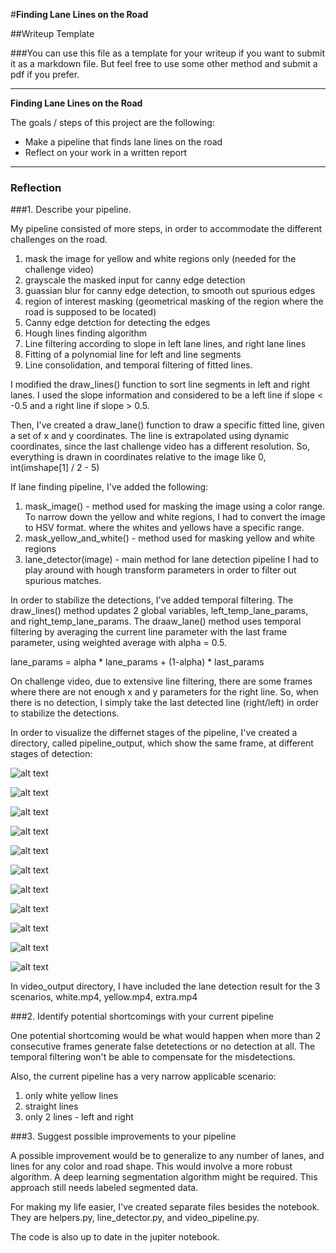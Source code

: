 #**Finding Lane Lines on the Road** 

##Writeup Template

###You can use this file as a template for your writeup if you want to submit it as a markdown file. But feel free to use some other method and submit a pdf if you prefer.

---

**Finding Lane Lines on the Road**

The goals / steps of this project are the following:
* Make a pipeline that finds lane lines on the road
* Reflect on your work in a written report


[//]: # (Image References)

[image1]: ./pipeline_output_deploy/grayscale.png "Grayscale"
[image2]: ./pipeline_output_deploy/gaussian_blur.png "Gaussian Blur"
[image3]: ./pipeline_output_deploy/yellow_and_white.png "Yellow and White"
[image4]: ./pipeline_output_deploy/canny.png "Canny on the whole image"
[image5]: ./pipeline_output_deploy/img_roi.png "Image ROI (geometrical)"
[image6]: ./pipeline_output_deploy/edges_roi.png "Canny on ROI"
[image7]: ./pipeline_output_deploy/edges_roi_yellow.png "Canny on ROI and color mask"
[image8]: ./pipeline_output_deploy/lines_canny.png "Hough lines fitted on detected Canny"
[image9]: ./pipeline_output_deploy/hough_lines.png "Hough lines on image"
[image10]: ./pipeline_output_deploy/hough_lines_left_right.png "Houg lines sorted for left and right lane"
[image11]: ./pipeline_output_deploy/lane_poly_fit.png "Line polynomial fit - final result"

---

### Reflection

###1. Describe your pipeline.

My pipeline consisted of more steps, in order to accommodate the different
challenges on the road.

1. mask the image for yellow and white regions only (needed for the challenge video)
2. grayscale the masked input for canny edge detection
3. guassian blur for canny edge detection, to smooth out spurious edges
4. region of interest masking (geometrical masking of the region
 where the road is supposed to be located)
5. Canny edge detction for detecting the edges
6. Hough lines finding algorithm
7. Line filtering according to slope in left lane lines, and right lane lines
8. Fitting of a polynomial line for left and line segments
9. Line consolidation, and temporal filtering of fitted lines.


I modified the draw_lines() function to sort line segments in left and right lanes.
I used the slope information and considered to be a left line if slope < -0.5
and a right line if slope > 0.5.

Then, I've created a draw_lane() function to draw a specific fitted line,
given a set of x and y coordinates. The line is extrapolated using dynamic coordinates,
since the last challenge video has a different resolution. So, everything is drawn
in coordinates relative to the image like 0, int(imshape[1] / 2 - 5)

If lane finding pipeline, I've added the following:

1. mask_image() - method used for masking the image using a color range.
To narrow down the yellow and white regions, I had to convert the image to HSV format.
where the whites and yellows have a specific range.
2. mask_yellow_and_white() - method used for masking yellow and white regions
3. lane_detector(image) - main method for lane detection pipeline
I had to play around with hough transform parameters in order to filter out spurious matches.

In order to stabilize the detections, I've added temporal filtering.
The draw_lines() method updates 2 global variables, left_temp_lane_params, and right_temp_lane_params.
The draaw_lane() method uses temporal filtering by averaging the current line parameter
with the last frame parameter, using weighted average with alpha = 0.5.

lane_params = alpha * lane_params + (1-alpha) * last_params

On challenge video, due to extensive line filtering, there are some frames
where there are not enough x and y parameters for the right line.
So, when there is no detection, I simply take the last detected line (right/left)
in order to stabilize the detections.

In order to visualize the differnet stages of the pipeline,
I've created a directory, called pipeline_output, which show the same frame, at different stages
of detection:

![alt text][image1]

![alt text][image2]

![alt text][image3]

![alt text][image4]

![alt text][image5]

![alt text][image6]

![alt text][image7]

![alt text][image8]

![alt text][image9]

![alt text][image10]

![alt text][image11]



In video_output directory, I have included the lane detection result for
the 3 scenarios, white.mp4, yellow.mp4, extra.mp4

###2. Identify potential shortcomings with your current pipeline


One potential shortcoming would be what would happen when more than 2 consecutive frames
generate false detetections or no detection at all.
The temporal filtering won't be able to compensate for the misdetections.

Also, the current pipeline has a very narrow applicable scenario:

1. only white yellow lines
2. straight lines
3. only 2 lines - left and right


###3. Suggest possible improvements to your pipeline

A possible improvement would be to generalize to any number of lanes, and lines
for any color and road shape. This would involve a more robust algorithm.
A deep learning segmentation algorithm might be required.
This approach still needs labeled segmented data.

For making my life easier, I've created separate files besides the notebook.
They are helpers.py, line_detector.py, and video_pipeline.py.

The code is also up to date in the jupiter notebook.